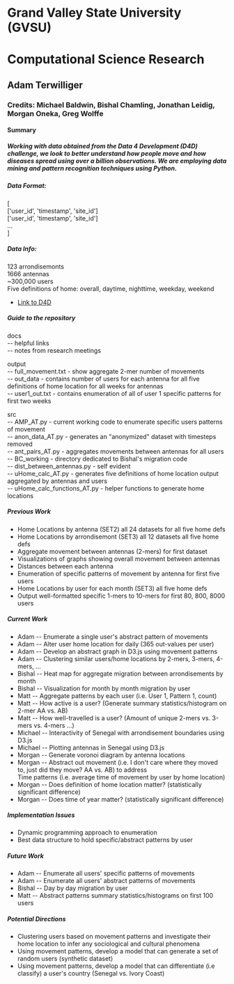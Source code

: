 # Grand Valley State University (GVSU)
# Computational Science Research
## Adam Terwilliger
### Credits: Michael Baldwin, Bishal Chamling, Jonathan Leidig, Morgan Oneka, Greg Wolffe

#### Summary
##### Working with data obtained from the Data 4 Development (D4D) challenge, we look to better understand how people move and how diseases spread using over a billion observations. We are employing data mining and pattern recognition techniques using Python.   

##### Data Format:
[   
    ['user_id', 'timestamp', 'site_id']   
    ['user_id', 'timestamp', 'site_id']    
    ...     
]    

##### Data Info:
123 arrondisemonts  
1666 antennas  
~300,000 users  
Five definitions of home: overall, daytime, nighttime, weekday, weekend  

- [Link to D4D](http://www.d4d.orange.com/)

##### Guide to the repository
docs   
	 -- helpful links  
	 -- notes from research meetings  

output    
	   -- full_movement.txt - show aggregate 2-mer number of movements   
	   -- out_data - contains number of users for each antenna for all five definitions of home location for all weeks for antennas  
	   -- user1_out.txt - contains enumeration of all of user 1 specific patterns for first two weeks  
  

src    
	-- AMP_AT.py - current working code to enumerate specific users patterns of movement  
	-- anon_data_AT.py - generates an "anonymized" dataset with timesteps removed   
	-- ant_pairs_AT.py - aggregates movements between antennas for all users   
	-- BC_working - directory dedicated to Bishal's migration code   
	-- dist_between_antennas.py - self evident   
	-- uHome_calc_AT.py - generates five definitions of home location output aggregated by antennas and users  
	-- uHome_calc_functions_AT.py - helper functions to generate home locations    

##### Previous Work
* Home Locations by antenna (SET2) all 24 datasets for all five home defs
* Home Locations by arrondisemont (SET3) all 12 datasets all five home defs
* Aggregate movement between antennas (2-mers) for first dataset
* Visualizations of graphs showing overall movement between antennas
* Distances between each antenna
* Enumeration of specific patterns of movement by antenna for first five users
* Home Locations by user for each month (SET3) all five home defs
* Output well-formatted specific 1-mers to 10-mers for first 80, 800, 8000 users

##### Current Work
* Adam -- Enumerate a single user's abstract pattern of movements   
* Adam -- Alter user home location for daily (365 out-values per user)    
* Adam -- Develop an abstract graph in D3.js using movement patterns  
* Adam -- Clustering similar users/home locations by 2-mers, 3-mers, 4-mers, ... 
* Bishal -- Heat map for aggregate migration between arrondisements by month   
* Bishal -- Visualization for month by month migration by user   
* Matt -- Aggregate patterns by each user (i.e. User 1, Pattern 1, count)   
* Matt -- How active is a user? (Generate summary statistics/histogram on 2-mer AA vs. AB)  
* Matt -- How well-travelled is a user? (Amount of unique 2-mers vs. 3-mers vs. 4-mers ...)  
* Michael -- Interactivity of Senegal with arrondisement boundaries using D3.js    
* Michael -- Plotting antennas in Senegal using D3.js     
* Morgan -- Generate voronoi diagram by antenna locations   
* Morgan -- Abstract out movement (i.e. I don't care where they moved to, just did they move? AA vs. AB) to address   
Time patterns (i.e. average time of movement by user by home location)
* Morgan -- Does definition of home location matter? (statistically significant difference)
* Morgan -- Does time of year matter? (statistically significant difference)

##### Implementation Issues
* Dynamic programming approach to enumeration 
* Best data structure to hold specific/abstract patterns by user  

##### Future Work
* Adam -- Enumerate all users' specific patterns of movements
* Adam -- Enumerate all users' abstract patterns of movements
* Bishal -- Day by day migration by user
* Matt -- Abstract patterns summary statistics/histograms on first 100 users

##### Potential Directions
* Clustering users based on movement patterns and investigate their home location to infer any sociological and cultural phenomena
* Using movement patterns, develop a model that can generate a set of random users (synthetic dataset)
* Using movement patterns, develop a model that can differentiate (i.e classify) a user's country (Senegal vs. Ivory Coast)

